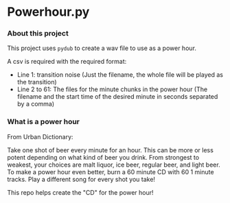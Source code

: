 # Powerhour.py

### About this project
This project uses `pydub` to create a wav file to use as a power hour.  

A csv is required with the required format:
- Line 1: transition noise (Just the filename, the whole file will be played as the transition)
- Line 2 to 61: The files for the minute chunks in the power hour (The filename and the start time of the desired minute in seconds separated by a comma)

### What is a power hour
From Urban Dictionary:

Take one shot of beer every minute for an hour. This can be more or less potent depending on what kind of beer you drink. From strongest to weakest, your choices are malt liquor, ice beer, regular beer, and light beer. To make a power hour even better, burn a 60 minute CD with 60 1 minute tracks. Play a different song for every shot you take!

This repo helps create the "CD" for the power hour!
